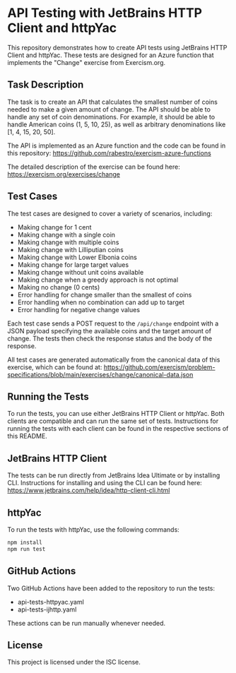 # API Testing with JetBrains HTTP Client and httpYac

This repository demonstrates how to create API tests using JetBrains HTTP Client and httpYac. These tests are designed for an Azure function that implements the "Change" exercise from Exercism.org.

## Task Description

The task is to create an API that calculates the smallest number of coins needed to make a given amount of change. The API should be able to handle any set of coin denominations. For example, it should be able to handle American coins (1, 5, 10, 25), as well as arbitrary denominations like [1, 4, 15, 20, 50].

The API is implemented as an Azure function and the code can be found in this repository: https://github.com/rabestro/exercism-azure-functions

The detailed description of the exercise can be found here: https://exercism.org/exercises/change

## Test Cases

The test cases are designed to cover a variety of scenarios, including:

- Making change for 1 cent
- Making change with a single coin
- Making change with multiple coins
- Making change with Lilliputian coins
- Making change with Lower Elbonia coins
- Making change for large target values
- Making change without unit coins available
- Making change when a greedy approach is not optimal
- Making no change (0 cents)
- Error handling for change smaller than the smallest of coins
- Error handling when no combination can add up to target
- Error handling for negative change values

Each test case sends a POST request to the `/api/change` endpoint with a JSON payload specifying the available coins and the target amount of change. The tests then check the response status and the body of the response.

All test cases are generated automatically from the canonical data of this exercise, which can be found at: https://github.com/exercism/problem-specifications/blob/main/exercises/change/canonical-data.json

## Running the Tests

To run the tests, you can use either JetBrains HTTP Client or httpYac. Both clients are compatible and can run the same set of tests. Instructions for running the tests with each client can be found in the respective sections of this README.

## JetBrains HTTP Client

The tests can be run directly from JetBrains Idea Ultimate or by installing CLI. Instructions for installing and using the CLI can be found here: https://www.jetbrains.com/help/idea/http-client-cli.html

## httpYac

To run the tests with httpYac, use the following commands:

```bash
npm install
npm run test
```

## GitHub Actions

Two GitHub Actions have been added to the repository to run the tests:

- api-tests-httpyac.yaml
- api-tests-ijhttp.yaml

These actions can be run manually whenever needed.

## License

This project is licensed under the ISC license.